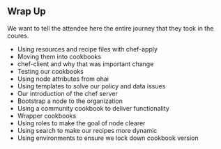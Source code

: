 ## Wrap Up

We want to tell the attendee here the entire journey that they took in the coures.

* Using resources and recipe files with chef-apply
* Moving them into cookbooks
* chef-client and why that was important change
* Testing our cookbooks
* Using node attributes from ohai
* Using templates to solve our policy and data issues
* Our introduction of the chef server
* Bootstrap a node to the organization
* Using a community cookbook to deliver functionality
* Wrapper cookbooks
* Using roles to make the goal of node clearer
* Using search to make our recipes more dynamic
* Using environments to ensure we lock down cookbook version

